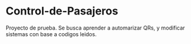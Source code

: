 # Control-de-Pasajeros
Proyecto de prueba. Se busca aprender a automarizar QRs, y modificar sistemas con base a codigos leidos.
